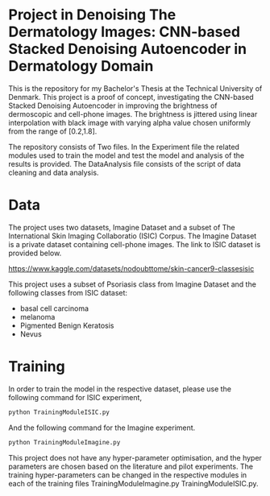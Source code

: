 # Project in Denoising The Dermatology Images: CNN-based Stacked Denoising Autoencoder in Dermatology Domain

This is the repository for my Bachelor's Thesis at the Technical University of Denmark. This project is a proof of concept, investigating the CNN-based Stacked Denoising Autoencoder in improving the brightness of dermoscopic and cell-phone images. The brightness is jittered using linear interpolation with black image with varying alpha value chosen uniformly from the range of [0.2,1.8].<br />

The repository consists of Two files. In the Experiment file the related modules used to train the model and test the model and analysis of the results is provided. The DataAnalysis file consists of the script of data cleaning and data analysis.

# Data

The project uses two datasets, Imagine Dataset and a subset of The International Skin Imaging Collaboratio (ISIC) Corpus. The Imagine Dataset is a private dataset containing cell-phone images. The link to ISIC dataset is provided below.  

https://www.kaggle.com/datasets/nodoubttome/skin-cancer9-classesisic

This project uses a subset of Psoriasis class from Imagine Dataset and the following classes from ISIC dataset:<br />
* basal cell carcinoma<br />
* melanoma<br />
* Pigmented Benign Keratosis<br />
* Nevus<br />

# Training

In order to train the model in the respective dataset, please use the following command for ISIC experiment,

```python
python TrainingModuleISIC.py 
```
And the following command for the Imagine experiment.
```python
python TrainingModuleImagine.py 
```

This project does not have any hyper-parameter optimisation, and the hyper parameters are chosen based on the literature and pilot experiments. The training hyper-parameters can be changed in the respective modules in each of the training files TrainingModuleImagine.py TrainingModuleISIC.py.<br />


